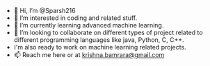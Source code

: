 - 👋 Hi, I’m @Sparsh216
- 👀 I’m interested in coding and related stuff.
- 🌱 I’m currently learning advanced machine learning.
- 💞️ I’m looking to collaborate on different types of project related to different programming languages like java, Python, C, C++.
- I'm also ready to work on machine learning related projects.
- 📫 Reach me here or at krishna.bamrara@gmail.com

<!---
Sparsh216/Sparsh216 is a ✨ special ✨ repository because its `README.md` (this file) appears on your GitHub profile.
You can click the Preview link to take a look at your changes.
--->
